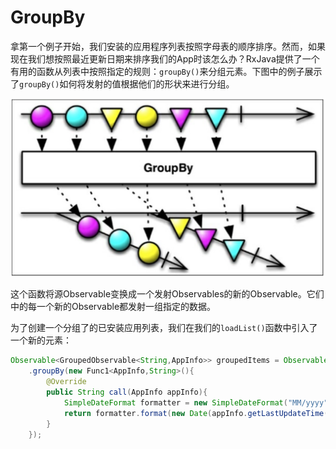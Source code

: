 # GroupBy

拿第一个例子开始，我们安装的应用程序列表按照字母表的顺序排序。然而，如果现在我们想按照最近更新日期来排序我们的App时该怎么办？RxJava提供了一个有用的函数从列表中按照指定的规则：`groupBy()`来分组元素。下图中的例子展示了`groupBy()`如何将发射的值根据他们的形状来进行分组。

![](chapter5_8.png)

这个函数将源Observable变换成一个发射Observables的新的Observable。它们中的每一个新的Observable都发射一组指定的数据。

为了创建一个分组了的已安装应用列表，我们在我们的`loadList()`函数中引入了一个新的元素：
```java
Observable<GroupedObservable<String,AppInfo>> groupedItems = Observable.from(apps)
    .groupBy(new Func1<AppInfo,String>(){
        @Override
        public String call(AppInfo appInfo){
            SimpleDateFormat formatter = new SimpleDateFormat("MM/yyyy");
            return formatter.format(new Date(appInfo.getLastUpdateTime()));
        }
    });







```
